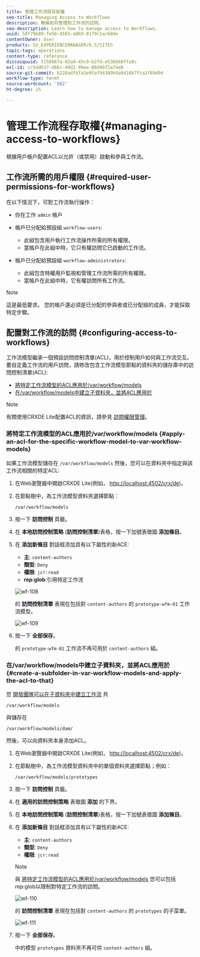 ```yaml
---
title: 管理工作流程存取權
seo-title: Managing Access to Workflows
description: 瞭解如何管理對工作流的訪問。
seo-description: Learn how to manage access to Workflows.
uuid: 58f79b89-fe56-4565-a869-8179c1ac68de
contentOwner: User
products: SG_EXPERIENCEMANAGER/6.5/SITES
topic-tags: operations
content-type: reference
discoiquuid: 5150867a-02a9-45c9-b2fd-e536b60ffa8c
exl-id: cc54d637-d66c-49d2-99ee-00d96f1a74e0
source-git-commit: b220adf6fa3e9faf94389b9a9416b7fca2f89d9d
workflow-type: tm+mt
source-wordcount: '562'
ht-degree: 1%

---
```


# 管理工作流程存取權{#managing-access-to-workflows}

根據用戶帳戶配置ACL以允許（或禁用）啟動和參與工作流。

## 工作流所需的用戶權限 {#required-user-permissions-for-workflows}

在以下情況下，可對工作流執行操作：

* 你在工作 `admin` 帳戶
* 帳戶已分配給預設組 `workflow-users`:

   * 此組包含用戶執行工作流操作所需的所有權限。
   * 當帳戶在此組中時，它只有權訪問它已啟動的工作流。

* 帳戶已分配給預設組 `workflow-administrators`:

   * 此組包含特權用戶監視和管理工作流所需的所有權限。
   * 當帳戶在此組中時，它有權訪問所有工作流。

>[!NOTE]
>
>這是最低要求。 您的帳戶還必須是已分配的參與者或已分配組的成員，才能採取特定步驟。

## 配置對工作流的訪問 {#configuring-access-to-workflows}

工作流模型繼承一個預設訪問控制清單(ACL)，用於控制用戶如何與工作流交互。 要自定義工作流的用戶訪問，請修改包含工作流模型節點的資料夾的儲存庫中的訪問控制清單(ACL):

* [將特定工作流模型的ACL應用於/var/workflow/models](/help/sites-administering/workflows-managing.md#apply-an-acl-for-the-specific-workflow-model-to-var-workflow-models)
* [在/var/workflow/models中建立子資料夾，並將ACL應用於](/help/sites-administering/workflows-managing.md#create-a-subfolder-in-var-workflow-models-and-apply-the-acl-to-that)

>[!NOTE]
>
>有關使用CRXDE Lite配置ACL的資訊，請參見 [訪問權限管理](/help/sites-administering/user-group-ac-admin.md#access-right-management)。

### 將特定工作流模型的ACL應用於/var/workflow/models {#apply-an-acl-for-the-specific-workflow-model-to-var-workflow-models}

如果工作流模型儲存在 `/var/workflow/models` 然後，您可以在資料夾中指定與該工作流相關的特定ACL:

1. 在Web瀏覽器中開啟CRXDE Lite(例如， [http://localhost:4502/crx/de](http://localhost:4502/crx/de))。
1. 在節點樹中，為工作流模型資料夾選擇節點：

   `/var/workflow/models`

1. 按一下 **訪問控制** 頁籤。
1. 在 **本地訪問控制策略** (**訪問控制清單**)表格，按一下加號表徵圖 **添加條目**。
1. 在 **添加新條目** 對話框添加具有以下屬性的新ACE:

   * **主**: `content-authors`
   * **類型**: `Deny`
   * **權限**: `jcr:read`
   * **rep:glob**:引用特定工作流

   ![wf-108](assets/wf-108.png)

   的 **訪問控制清單** 表現在包括對 `content-authors` 的 `prototype-wfm-01` 工作流模型。

   ![wf-109](assets/wf-109.png)

1. 按一下 **全部保存**。

   的 `prototype-wfm-01` 工作流不再可用於 `content-authors` 組。

### 在/var/workflow/models中建立子資料夾，並將ACL應用於 {#create-a-subfolder-in-var-workflow-models-and-apply-the-acl-to-that}

您 [開發團隊可以在子資料夾中建立工作流](/help/sites-developing/workflows-models.md#creating-a-new-workflow) 共

`/var/workflow/models`

與儲存在

`/var/workflow/models/dam/`

然後，可以向資料夾本身添加ACL。

1. 在Web瀏覽器中開啟CRXDE Lite(例如， [http://localhost:4502/crx/de](http://localhost:4502/crx/de))。
1. 在節點樹中，為工作流模型資料夾中的單個資料夾選擇節點；例如：

   `/var/workflow/models/prototypes`

1. 按一下 **訪問控制** 頁籤。
1. 在 **適用的訪問控制策略** 表徵圖 **添加** 的下界。
1. 在 **本地訪問控制策略** (**訪問控制清單**)表格，按一下加號表徵圖 **添加條目**。
1. 在 **添加新條目** 對話框添加具有以下屬性的新ACE:

   * **主**: `content-authors`
   * **類型**: `Deny`
   * **權限**: `jcr:read`

   >[!NOTE]
   >
   >與 [將特定工作流模型的ACL應用於/var/workflow/models](/help/sites-administering/workflows-managing.md#apply-an-acl-for-the-specific-workflow-model-to-var-workflow-models) 您可以包括rep:glob以限制對特定工作流的訪問。

   ![wf-110](assets/wf-110.png)

   的 **訪問控制清單** 表現在包括對 `content-authors` 的 `prototypes` 的子菜單。

   ![wf-111](assets/wf-111.png)

1. 按一下 **全部保存**。

   中的模型 `prototypes` 資料夾不再可供 `content-authors` 組。
